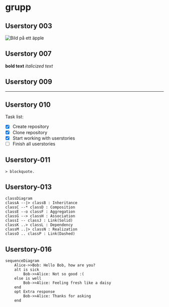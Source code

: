 # grupp


## Userstory 003

![Bild på ett äpple](https://source.unsplash.com/random/1600x900?apple)

## Userstory 007

**bold text** *italicized text*

## Userstory 009

---

## Userstory 010

Task list:
- [x] Create repository
- [x] Clone repository
- [x] Start working with userstories
- [ ] Finish all userstories

## Userstory-011
```
> blockquote.
```
## Userstory-013
```Mermaid
classDiagram
classA --|> classB : Inheritance
classC --* classD : Composition
classE --o classF : Aggregation
classG --> classH : Association
classI -- classJ : Link(Solid)
classK ..> classL : Dependency
classM ..|> classN : Realization
classO .. classP : Link(Dashed)
```

## Userstory-016
```Mermaid
sequenceDiagram
    Alice->>Bob: Hello Bob, how are you?
    alt is sick
        Bob->>Alice: Not so good :(
    else is well
        Bob->>Alice: Feeling fresh like a daisy
    end
    opt Extra response
        Bob->>Alice: Thanks for asking
    end
```
